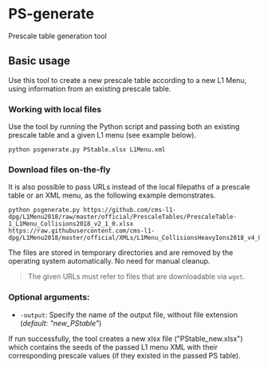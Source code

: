 # PS-generate

Prescale table generation tool

## Basic usage

Use this tool to create a new prescale table according to a new L1 Menu, using information from an existing prescale table.

### Working with local files

Use the tool by running the Python script and passing both an existing prescale
table and a given L1 menu (see example below).

```
python psgenerate.py PStable.xlsx L1Menu.xml
```

### Download files on-the-fly

It is also possible to pass URLs instead of the local filepaths of a prescale
table or an XML menu, as the following example demonstrates.

```
python psgenerate.py https://github.com/cms-l1-dpg/L1Menu2018/raw/master/official/PrescaleTables/PrescaleTable-1_L1Menu_Collisions2018_v2_1_0.xlsx https://raw.githubusercontent.com/cms-l1-dpg/L1Menu2018/master/official/XMLs/L1Menu_CollisionsHeavyIons2018_v4_0_0.xml
```

The files are stored in temporary directories and are
removed by the operating system automatically. No need for manual cleanup.

> The given URLs must refer to files that are downloadable via `wget`.


### Optional arguments:
* `-output`: Specify the name of the output file, without file extension
  (*default: "new_PStable"*)

If run successfully, the tool creates a new xlsx file ("PStable_new.xlsx") which
contains the seeds of the passed L1 menu XML with their corresponding prescale
values (if they existed in the passed PS table).


